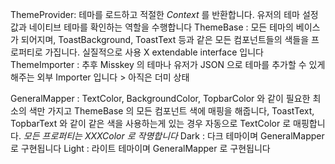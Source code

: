 
ThemeProvider: 테마를 로드하고 적절한 *Context* 를 반환합니다. 유저의 테마
               설정값과 네이티브 테마를 확인하는 역할을 수행합니다
ThemeBase : 모든 테마의 베이스가 되어지며, ToastBackground, ToastText 등과 같은 모든
            컴포넌트들의 색들을 프로퍼티로 가집니다. 실질적으로 사용 X
            extendable interface 입니다
ThemeImporter : 추후 Misskey 의 테마나 유저가 JSON 으로 테마를 추가할 수 있게 해주는
                외부 Importer 입니다 > 아직은 더미 상태

GeneralMapper : TextColor, BackgroundColor, TopbarColor 와 같이 필요한 최소의 색만
                가지고 ThemeBase 의 모든 컴포넌트 색에 매핑을 해줍니다,
                ToastText, TopbarText 와 같이 같은 색을 사용하는게 있는 경우
                자동으로 TextColor 로 매핑합니다.
                *모든 프로퍼티는 XXXColor 로 작명합니다*
Dark : 다크 테마이며 GeneralMapper 로 구현됩니다
Light : 라이트 테마이며 GeneralMapper 로 구현됩니다
